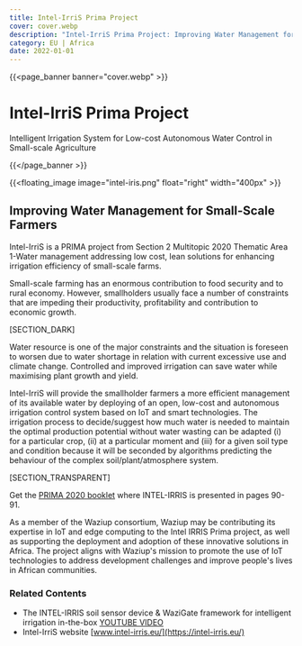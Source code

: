 ```yaml
---
title: Intel-IrriS Prima Project
cover: cover.webp
description: "Intel-IrriS Prima Project: Improving Water Management for Small-Scale Farmers"
category: EU | Africa
date: 2022-01-01
---
```


{{<page_banner banner="cover.webp" >}}

# Intel-IrriS Prima Project

Intelligent Irrigation System for Low-cost Autonomous Water Control in Small-scale Agriculture

{{</page_banner >}}

{{<floating_image image="intel-iris.png" float="right" width="400px" >}}

## Improving Water Management for Small-Scale Farmers

Intel-IrriS is a PRIMA project from Section 2 Multitopic 2020 Thematic Area 1-Water management addressing low cost, lean solutions for enhancing irrigation efficiency of small-scale farms. 

Small-scale farming has an enormous contribution to food security and to rural economy. However, smallholders usually face a number of constraints that are impeding their productivity, profitability and contribution to economic growth.

[SECTION_DARK]

Water resource is one of the major constraints and the situation is foreseen to worsen due to water shortage in relation with current excessive use and climate change. Controlled and improved irrigation can save water while maximising plant growth and yield.

Intel-IrriS will provide the smallholder farmers a more efficient management of its available water by deploying of an open, low-cost and autonomous irrigation control system based on IoT and smart technologies. The irrigation process to decide/suggest how much water is needed to maintain the optimal production potential without water wasting can be adapted (i) for a particular crop, (ii) at a particular moment and (iii) for a given soil type and condition because it will be seconded by algorithms predicting the behaviour of the complex soil/plant/atmosphere system.

[SECTION_TRANSPARENT]

Get the [PRIMA 2020 booklet](https://prima-med.org/wp-content/uploads/2021/12/PRIMA_booklet_2020.pdf) where INTEL-IRRIS is presented in pages 90-91.


As a member of the Waziup consortium, Waziup may be contributing its expertise in IoT and edge computing to the Intel IRRIS Prima project, as well as supporting the deployment and adoption of these innovative solutions in Africa. The project aligns with Waziup's mission to promote the use of IoT technologies to address development challenges and improve people's lives in African communities.

### Related Contents

- The INTEL-IRRIS soil sensor device & WaziGate framework for intelligent irrigation in-the-box [YOUTUBE VIDEO](https://www.youtube.com/watch?v=j-1Nk0tv0xM)
- Intel-IrriS website [www.intel-irris.eu/](https://intel-irris.eu/)